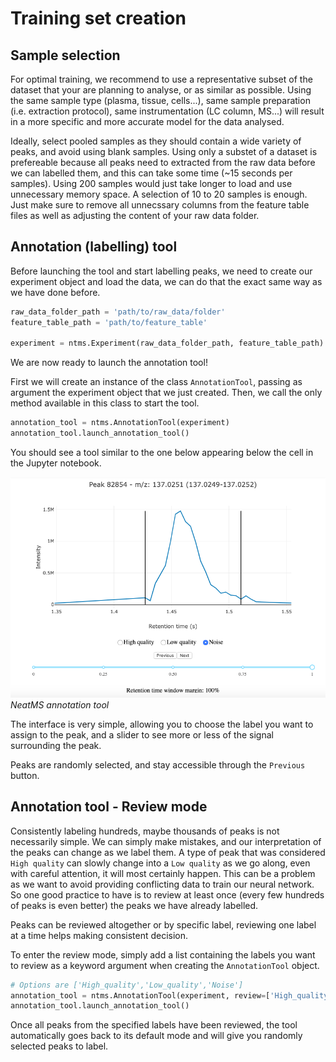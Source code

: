 # Training set creation

## Sample selection

For optimal training, we recommend to use a representative subset of the dataset that your are planning to analyse, or as similar as possible. Using the same sample type (plasma, tissue, cells...), same sample preparation (i.e. extraction protocol), same instrumentation (LC column, MS...) will result in a  more specific and more accurate model for the data analysed. 

Ideally, select pooled samples as they should contain a wide variety of peaks, and avoid using blank samples. Using only a substet of a dataset is prefereable because all peaks need to extracted from the raw data before we can labelled them, and this can take some time (~15 seconds per samples). Using 200 samples would just take longer to load and use unnecessary memory space. A selection of 10 to 20 samples is enough. Just make sure to remove all unnecssary columns from the feature table files as well as adjusting the content of your raw data folder.

## Annotation (labelling) tool

Before launching the tool and start labelling peaks, we need to create our experiment object and load the data, we can do that the exact same way as we have done before.

``` python
raw_data_folder_path = 'path/to/raw_data/folder'
feature_table_path = 'path/to/feature_table'

experiment = ntms.Experiment(raw_data_folder_path, feature_table_path)
```

We are now ready to launch the annotation tool!

First we will create an instance of the class `AnnotationTool`, passing as argument the experiment object that we just created. Then, we call the only method available in this class to start the tool.

``` python
annotation_tool = ntms.AnnotationTool(experiment)
annotation_tool.launch_annotation_tool()
```

You should see a tool similar to the one below appearing below the cell in the Jupyter notebook.

![NeatMS annotation tool](../img/annotation_tool.png)
*NeatMS annotation tool*

The interface is very simple, allowing you to choose the label you want to assign to the peak, and a slider to see more or less of the signal surrounding the peak.

Peaks are randomly selected, and stay accessible through the `Previous` button.

## Annotation tool - Review mode

Consistently labeling hundreds, maybe thousands of peaks is not necessarily simple. We can simply make mistakes, and our interpretation of the peaks can change as we label them. A type of peak that was considered `High quality` can slowly change into a `Low quality` as we go along, even with careful attention, it will most certainly happen. This can be a problem as we want to avoid providing conflicting data to train our neural network. So one good practice to have is to review at least once (every few hundreds of peaks is even better) the peaks we have already labelled. 

Peaks can be reviewed altogether or by specific label, reviewing one label at a time helps making consistent decision.

To enter the review mode, simply add a list containing the labels you want to review as a keyword argument when creating the `AnnotationTool` object.

``` python
# Options are ['High_quality','Low_quality','Noise']
annotation_tool = ntms.AnnotationTool(experiment, review=['High_quality'])
annotation_tool.launch_annotation_tool()
``` 

Once all peaks from the specified labels have been reviewed, the tool automatically goes back to its default mode and will give you randomly selected peaks to label.
